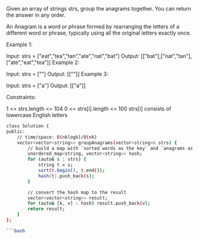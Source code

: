  
Given an array of strings strs, group the anagrams together. You can return the answer in any order.

An Anagram is a word or phrase formed by rearranging the letters of a different word or phrase, typically using all the original letters exactly once.

 

Example 1:

Input: strs = ["eat","tea","tan","ate","nat","bat"]
Output: [["bat"],["nat","tan"],["ate","eat","tea"]]
Example 2:

Input: strs = [""]
Output: [[""]]
Example 3:

Input: strs = ["a"]
Output: [["a"]]
 

Constraints:

1 <= strs.length <= 104
0 <= strs[i].length <= 100
strs[i] consists of lowercase English letters


```bash
class Solution {
public:
    // time/space: O(nklogk)/O(nk)
    vector<vector<string>> groupAnagrams(vector<string>& strs) {
        // build a map with `sorted words as the key` and `anagrams as values (vector)`
        unordered_map<string, vector<string>> hash;
        for (auto& s : strs) {
            string t = s;
            sort(t.begin(), t.end());
            hash[t].push_back(s);
        }

        // convert the hash map to the result
        vector<vector<string>> result;
        for (auto& [k, v] : hash) result.push_back(v);
        return result;
    }
};

```bash
